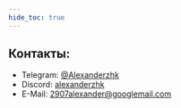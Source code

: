 ```yaml
---
hide_toc: true
---
```


## Контакты:

- Telegram: [@Alexanderzhk](https://t.me/Alexanderzhk)
- Discord: [alexanderzhk](https://discordapp.com/users/1160592797678702602)
- E-Mail: [2907alexander@googlemail.com](mailto:2907alexander@googlemail.com)